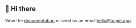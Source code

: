 ## 🌷 Hi there

View the [documentation](https://help.tulpie.app/) or send us an email hello@tulpie.app

